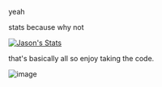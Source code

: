 yeah

stats because why not

[![Jason's Stats](https://github-readme-stats.vercel.app/api?username=JustJasonLol&show_icons=true&icon_color=ae00ff&count_private=true&layout=compact&bg_color=600,ff4d58,07a0ed&title_color=000&text_color=000&border_color=ff9198)](https://github.com/JustJasonLol/JustJasonLol)


that's basically all so enjoy taking the code.

![image](https://user-images.githubusercontent.com/98182734/235530513-e7ffa7b1-5b99-42d5-a908-d2a22e9771e9.png)
